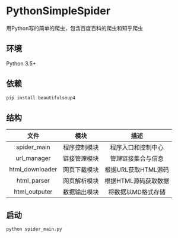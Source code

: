 # PythonSimpleSpider
用Python写的简单的爬虫，包含百度百科的爬虫和知乎爬虫

## 环境
Python 3.5+

## 依赖
```python
pip install beautifulsoup4
```

## 结构
| 文件        | 模块   |  描述  |
| :----:   | :----:  | :----:  |
|spider_main | 程序控制模块 | 程序入口和控制中心 |
|url_manager | 链接管理模块 | 管理链接集合与信息 |
|html_downloader | 网页下载模块 | 根据URL获取HTML源码 |
|html_parser | 网页解析模块 | 根据HTML源码获取数据 |
|html_outputer | 数据输出模块 | 将数据以MD格式存储 |

## 启动
```python
python spider_main.py
```

